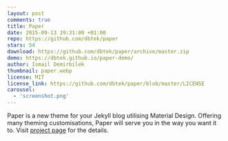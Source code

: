```yaml
---
layout: post
comments: true
title: Paper
date: 2015-09-13 19:31:00 +01:00
repo: https://github.com/dbtek/paper
stars: 54
download: https://github.com/dbtek/paper/archive/master.zip
demo: https://dbtek.github.io/paper-demo/
author: Ismail Demirbilek
thumbnail: paper.webp
license: MIT
license_link: https://github.com/dbtek/paper/blob/master/LICENSE
carousel:
  - 'screenshot.png'
---
```


Paper is a new theme for your  Jekyll blog utilising Material Design.
Offering many theming customisations, Paper will serve you in the way you want it to. Visit [project page](https://github.com/dbtek/paper) for the details.
